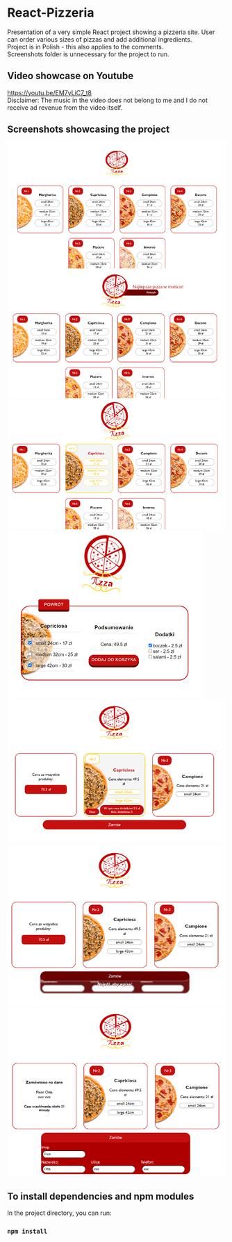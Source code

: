 # React-Pizzeria
Presentation of a very simple React project showing a pizzeria site. User can order various sizes of pizzas and add additional ingredients.</br>
Project is in Polish - this also applies to the comments. </br>
Screenshots folder is unnecessary for the project to run. </br>

## Video showcase on Youtube
https://youtu.be/EM7yLiC7_t8 </br>
Disclaimer: The music in the video does not belong to me and I do not receive ad revenue from the video itself.

## Screenshots showcasing the project

<img src="https://github.com/PiotrOtta/React-Pizzeria/blob/main/screenshots/pizzeria_01.png">
<img src="https://github.com/PiotrOtta/React-Pizzeria/blob/main/screenshots/pizzeria_02.png">
<img src="https://github.com/PiotrOtta/React-Pizzeria/blob/main/screenshots/pizzeria_03.png">
<img src="https://github.com/PiotrOtta/React-Pizzeria/blob/main/screenshots/pizzeria_04.png">
<img src="https://github.com/PiotrOtta/React-Pizzeria/blob/main/screenshots/pizzeria_05.png">
<img src="https://github.com/PiotrOtta/React-Pizzeria/blob/main/screenshots/pizzeria_06.png">
<img src="https://github.com/PiotrOtta/React-Pizzeria/blob/main/screenshots/pizzeria_07.png">

## To install dependencies and npm modules

In the project directory, you can run:

### `npm install`

